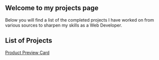 ## Welcome to my projects page

Below you will find a list of the completed projects I have worked on from various sources to sharpen my skills as a Web Developer.

## List of Projects

[Product Preview Card](https://lisahon9780.github.io/Product_Preview_Card/)



